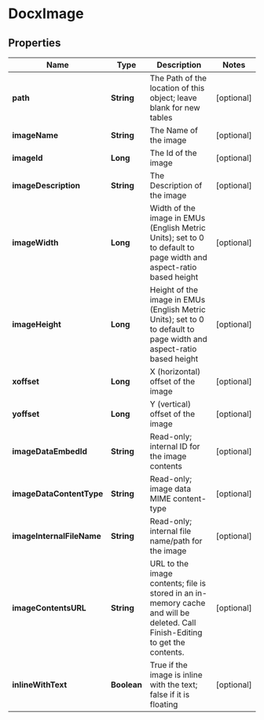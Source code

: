 
# DocxImage

## Properties
Name | Type | Description | Notes
------------ | ------------- | ------------- | -------------
**path** | **String** | The Path of the location of this object; leave blank for new tables |  [optional]
**imageName** | **String** | The Name of the image |  [optional]
**imageId** | **Long** | The Id of the image |  [optional]
**imageDescription** | **String** | The Description of the image |  [optional]
**imageWidth** | **Long** | Width of the image in EMUs (English Metric Units); set to 0 to default to page width and aspect-ratio based height |  [optional]
**imageHeight** | **Long** | Height of the image in EMUs (English Metric Units); set to 0 to default to page width and aspect-ratio based height |  [optional]
**xoffset** | **Long** | X (horizontal) offset of the image |  [optional]
**yoffset** | **Long** | Y (vertical) offset of the image |  [optional]
**imageDataEmbedId** | **String** | Read-only; internal ID for the image contents |  [optional]
**imageDataContentType** | **String** | Read-only; image data MIME content-type |  [optional]
**imageInternalFileName** | **String** | Read-only; internal file name/path for the image |  [optional]
**imageContentsURL** | **String** | URL to the image contents; file is stored in an in-memory cache and will be deleted.  Call Finish-Editing to get the contents. |  [optional]
**inlineWithText** | **Boolean** | True if the image is inline with the text; false if it is floating |  [optional]



